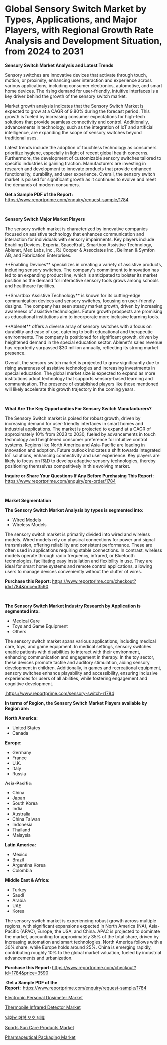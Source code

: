 <p><h1>Global Sensory Switch Market by Types, Applications, and Major Players, with Regional Growth Rate Analysis and Development Situation, from 2024 to 2031</h1></p><p><strong>Sensory Switch Market Analysis and Latest Trends</strong></p>
<p><p>Sensory switches are innovative devices that activate through touch, motion, or proximity, enhancing user interaction and experience across various applications, including consumer electronics, automotive, and smart home devices. The rising demand for user-friendly, intuitive interfaces is a key driver behind the growth of the sensory switch market. </p><p>Market growth analysis indicates that the Sensory Switch Market is expected to grow at a CAGR of 9.80% during the forecast period. This growth is fueled by increasing consumer expectations for high-tech solutions that provide seamless connectivity and control. Additionally, advancements in technology, such as the integration of IoT and artificial intelligence, are expanding the scope of sensory switches beyond traditional uses.</p><p>Latest trends include the adoption of touchless technology as consumers prioritize hygiene, especially in light of recent global health concerns. Furthermore, the development of customizable sensory switches tailored to specific industries is gaining traction. Manufacturers are investing in research and development to innovate products that provide enhanced functionality, durability, and user experience. Overall, the sensory switch market is poised for significant growth as it continues to evolve and meet the demands of modern consumers.</p></p>
<p><strong>Get a Sample PDF of the Report:&nbsp;</strong> <a href="https://www.reportprime.com/enquiry/request-sample/1784">https://www.reportprime.com/enquiry/request-sample/1784</a></p>
<p>&nbsp;</p>
<p><strong>Sensory Switch Major Market Players</strong></p>
<p><p>The sensory switch market is characterized by innovative companies focused on assistive technology that enhances communication and interaction for individuals with sensory impairments. Key players include Enabling Devices, Experia, SpaceKraft, Smartbox Assistive Technology, Ablenet, Med Labs, Inc., RJ Cooper & Associates Inc., Bellman & Symfon AB, and Fabrication Enterprises. </p><p>**Enabling Devices** specializes in creating a variety of assistive products, including sensory switches. The company's commitment to innovation has led to an expanding product line, which is anticipated to bolster its market position as the demand for interactive sensory tools grows among schools and healthcare facilities.</p><p>**Smartbox Assistive Technology** is known for its cutting-edge communication devices and sensory switches, focusing on user-friendly designs. The company has seen steady market growth, driven by increasing awareness of assistive technologies. Future growth prospects are promising as educational institutions aim to incorporate more inclusive learning tools.</p><p>**Ablenet** offers a diverse array of sensory switches with a focus on durability and ease of use, catering to both educational and therapeutic environments. The company is positioned for significant growth, driven by heightened demand in the special education sector. Ablenet's sales revenue has reportedly surpassed $30 million annually, reflecting its strong market presence.</p><p>Overall, the sensory switch market is projected to grow significantly due to rising awareness of assistive technologies and increasing investments in special education. The global market size is expected to expand as more institutions adopt technology that supports sensory-based learning and communication. The presence of established players like those mentioned will likely accelerate this growth trajectory in the coming years.</p></p>
<p>&nbsp;</p>
<p><strong>What Are The Key Opportunities For Sensory Switch Manufacturers?</strong></p>
<p><p>The Sensory Switch market is poised for robust growth, driven by increasing demand for user-friendly interfaces in smart homes and industrial applications. The market is projected to expand at a CAGR of approximately 10% from 2023 to 2030, fueled by advancements in touch technology and heightened consumer preference for intuitive control systems. Regions like North America and Asia-Pacific are leading in innovation and adoption. Future outlook indicates a shift towards integrated IoT solutions, enhancing connectivity and user experience. Key players are likely to focus on R&D to develop adaptive sensory technologies, thereby positioning themselves competitively in this evolving market.</p></p>
<p><strong>Inquire or Share Your Questions If Any Before Purchasing This Report:</strong> <a href="https://www.reportprime.com/enquiry/pre-order/1784">https://www.reportprime.com/enquiry/pre-order/1784</a></p>
<p>&nbsp;</p>
<p><strong>Market Segmentation</strong></p>
<p><strong>The Sensory Switch Market Analysis by types is segmented into:</strong></p>
<p><ul><li>Wired Models</li><li>Wireless Models</li></ul></p>
<p><p>The sensory switch market is primarily divided into wired and wireless models. Wired models rely on physical connections for power and signal transmission, offering reliability and consistent performance. These are often used in applications requiring stable connections. In contrast, wireless models operate through radio frequency, infrared, or Bluetooth technologies, facilitating easy installation and flexibility in use. They are ideal for smart home systems and remote control applications, allowing users to manage devices conveniently without the clutter of wires.</p></p>
<p><strong>Purchase this Report:&nbsp;</strong><a href="https://www.reportprime.com/checkout?id=1784&price=3590">https://www.reportprime.com/checkout?id=1784&price=3590</a></p>
<p>&nbsp;</p>
<p><strong>The Sensory Switch Market Industry Research by Application is segmented into:</strong></p>
<p><ul><li>Medical Care</li><li>Toys and Game Equipment</li><li>Others</li></ul></p>
<p><p>The sensory switch market spans various applications, including medical care, toys, and game equipment. In medical settings, sensory switches enable patients with disabilities to interact with their environment, enhancing communication and engagement in therapy. In the toy sector, these devices promote tactile and auditory stimulation, aiding sensory development in children. Additionally, in games and recreational equipment, sensory switches enhance playability and accessibility, ensuring inclusive experiences for users of all abilities, while fostering engagement and cognitive development.</p></p>
<p><a href="https://www.reportprime.com/sensory-switch-r1784">&nbsp;https://www.reportprime.com/sensory-switch-r1784</a></p>
<p><strong>In terms of Region, the Sensory Switch Market Players available by Region are:</strong></p>
<p>
    <p> <strong> North America: </strong>
        <ul>
            <li>United States</li>
            <li>Canada</li>
        </ul>
        </p> 
    <p> <strong> Europe: </strong>
        <ul>
            <li>Germany</li>
            <li>France</li>
            <li>U.K.</li>
            <li>Italy</li>
            <li>Russia</li>
        </ul>
        </p> 
    <p> <strong> Asia-Pacific: </strong>
        <ul>
            <li>China</li>
            <li>Japan</li>
            <li>South Korea</li>
            <li>India</li>
            <li>Australia</li>
            <li>China Taiwan</li>
            <li>Indonesia</li>
            <li>Thailand</li>
            <li>Malaysia</li>
        </ul>
        </p> 
    <p> <strong> Latin America: </strong>
        <ul>
            <li>Mexico</li>
            <li>Brazil</li>
            <li>Argentina Korea</li>
            <li>Colombia</li>
        </ul>
        </p> 
    <p> <strong> Middle East & Africa: </strong>
        <ul>
            <li>Turkey</li>
            <li>Saudi</li>
            <li>Arabia</li>
            <li>UAE</li>
            <li>Korea</li>
        </ul>
    </p>
    </p>
<p><p>The sensory switch market is experiencing robust growth across multiple regions, with significant expansions expected in North America (NA), Asia-Pacific (APAC), Europe, the USA, and China. APAC is projected to dominate the market, accounting for approximately 35% of the total share, driven by increasing automation and smart technologies. North America follows with a 30% share, while Europe holds around 25%. China is emerging rapidly, contributing roughly 10% to the global market valuation, fueled by industrial advancements and urbanization.</p></p>
<p><strong>Purchase this Report: </strong><a href="https://www.reportprime.com/checkout?id=1784&price=3590">https://www.reportprime.com/checkout?id=1784&price=3590</a></p>
<p>&nbsp;<strong>Get a Sample PDF of the Report:&nbsp;&nbsp;</strong><a href="https://www.reportprime.com/enquiry/request-sample/1784">https://www.reportprime.com/enquiry/request-sample/1784</a></p>
<p><strong></strong></p>
<p><p><a href="https://github.com/Krish2023na/Market-Research-Report-List-6/blob/main/electronic-personal-dosimeter-market.md">Electronic Personal Dosimeter Market</a></p><p><a href="https://github.com/RickHolmes3/Market-Research-Report-List-6/blob/main/thermopile-infrared-detector-market.md">Thermopile Infrared Detector Market</a></p><p><a href="https://medium.com/@nargishussain12/%EC%9D%BC%ED%9A%8C%EC%9A%A9-%ED%99%94%ED%95%99-%EB%B3%B4%ED%98%B8%EB%B3%B5-%EC%82%B0%EC%97%85-%EC%9D%B8%EC%82%AC%EC%9D%B4%ED%8A%B8-%EB%B3%B4%EA%B3%A0%EC%84%9C-%EC%9D%BC%ED%9A%8C%EC%9A%A9-%ED%99%94%ED%95%99-%EB%B3%B4%ED%98%B8%EB%B3%B5-%EC%8B%9C%EC%9E%A5-%EB%8F%99%ED%96%A5-%EC%9D%91%EC%9A%A9-%EB%B6%84%EC%95%BC-%EB%B0%8F-%EA%B2%BD%EC%9F%81-%ED%99%98%EA%B2%BD-%EB%B6%84%EC%84%9D-2024-2031-aee780491e47">일회용 화학 보호 의류</a></p><p><a href="https://medium.com/@kaceyrath00/pioneering-growth-analyzing-global-sports-sun-care-products-market-dynamics-2024-2031-561cef878893">Sports Sun Care Products Market</a></p><p><a href="https://www.linkedin.com/pulse/future-pharmaceutical-packaging-market-global-forecast-trends-aul6f?trackingId=r4EcKp1ET%2B2QdEYrsk5fBw%3D%3D">Pharmaceutical Packaging Market</a></p></p>